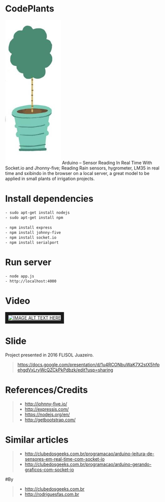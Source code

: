 # CodePlants
![](https://github.com/ClubeDosGeeksCoding/CodePlants/blob/master/img/logo.jpg) Arduino – Sensor Reading In Real Time With Socket.io and Jhonny-five; Reading Rain sensors, hygrometer, LM35 in real time and sxibindo in the browser on a local server, a great model to be applied in small plants of irrigation projects.

# Install dependencies
```node
- sudo apt-get install nodejs
- sudo apt-get install npm

- npm install express
- npm install johnny-five
- npm install socket.io
- npm install serialport
```
# Run server
```node
- node app.js
- http://localhost:4000
```

# Video
<a href="https://www.youtube.com/watch?v=uy74uJs-35U" target="_blank"><img src="http://img.youtube.com/vi/YOUTUBE_VIDEO_ID_HERE/0.jpg" alt="IMAGE ALT TEXT HERE" width="240" height="180" border="10" /></a>

# Slide
Project presented in 2016 FLISOL Juazeiro.
> https://docs.google.com/presentation/d/1u4RCONbuWaK7X2stX5hfpehgdVxLryWcQZCkPkPdbzk/edit?usp=sharing

# References/Credits
> - http://johnny-five.io/
> - http://expressjs.com/
> - https://nodejs.org/en/
> - http://getbootstrap.com/

# Similar articles
> - http://clubedosgeeks.com.br/programacao/arduino-leitura-de-sensores-em-real-time-com-socket-io
> - http://clubedosgeeks.com.br/programacao/arduino-gerando-graficos-com-socket-io

#By
> - http://clubedosgeeks.com.br
> - http://rodriguesfas.com.br
